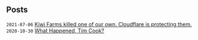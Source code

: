 

## Posts


`2021-07-06` [Kiwi Farms killed one of our own. Cloudflare is protecting them.](/w/kiwifarms)<br>
`2020-10-30` [What Happened, Tim Cook?](/w/timcook) 
